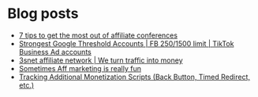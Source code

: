 # Blog posts
<!-- BLOG-POST-LIST:START -->
- [7 tips to get the most out of affiliate conferences](https://afflift.com/f/threads/7-tips-to-get-the-most-out-of-affiliate-conferences.8604/)
- [Strongest Google Threshold Accounts | FB $250/$1500 limit | TikTok Business Ad accounts](https://afflift.com/f/threads/strongest-google-threshold-accounts-fb-250-1500-limit-tiktok-business-ad-accounts.10396/)
- [3snet affiliate network | We turn traffic into money](https://afflift.com/f/threads/3snet-affiliate-network-we-turn-traffic-into-money.1333/)
- [Sometimes Aff marketing is really fun](https://afflift.com/f/threads/sometimes-aff-marketing-is-really-fun.10381/)
- [Tracking Additional Monetization Scripts &lpar;Back Button, Timed Redirect, etc.&rpar;](https://afflift.com/f/threads/tracking-additional-monetization-scripts-back-button-timed-redirect-etc.5121/)
<!-- BLOG-POST-LIST:END -->
